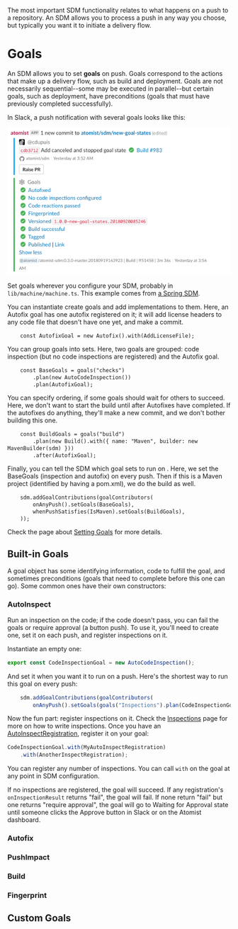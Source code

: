 The most important SDM functionality relates to what
happens on a push to a repository. An SDM allows you to process a push
in any way you choose, but typically you want it to initiate a
delivery flow.

# Goals

An SDM allows you to set **goals** on push. Goals correspond to the
actions that make up a delivery flow, such as build and
deployment. Goals are not necessarily sequential--some may be executed
in parallel--but certain goals, such as deployment, have preconditions
(goals that must have previously completed successfully).

In Slack, a push notification with several goals looks like this:

![Push Notification With Goals](img/push-notification-with-goals.png)

Set goals wherever you configure your SDM, probably in `lib/machine/machine.ts`. This example comes
from [a Spring SDM](https://github.com/atomist-seeds/spring-sdm/blob/master/lib/machine/machine.ts).

You can instantiate create goals and add implementations to them. Here, an Autofix goal has one autofix registered on it; it will add license headers to any 
code file that doesn't have one yet, and make a commit.

```
    const AutofixGoal = new Autofix().with(AddLicenseFile);
```

You can group goals into sets. Here, two goals are grouped: code inspection (but no code inspections are registered) and the Autofix goal.

```
    const BaseGoals = goals("checks")
        .plan(new AutoCodeInspection())
        .plan(AutofixGoal);
```

You can specify ordering, if some goals should wait for others to succeed. Here, we don't want to start the build until after Autofixes have completed.
If the autofixes do anything, they'll make a new commit, and we don't bother building this one.

```
    const BuildGoals = goals("build")
        .plan(new Build().with({ name: "Maven", builder: new MavenBuilder(sdm) }))
        .after(AutofixGoal);
```

Finally, you can tell the SDM which goal sets to run on . Here, we set the BaseGoals (inspection and autofix) on every push. Then if 
this is a Maven project (identified by having a pom.xml), we do the build as well.

```
    sdm.addGoalContributions(goalContributors(
        onAnyPush().setGoals(BaseGoals),
        whenPushSatisfies(IsMaven).setGoals(BuildGoals),
    ));
```

Check the page about [Setting Goals][setting-goals] for more details.

[setting-goals]: set-goals.md (Setting Goals in an SDM)

## Built-in Goals

A goal object has some identifying information, code to fulfill the goal, and sometimes preconditions (goals that need to complete before this one can go). Some common ones have their own constructors:

### AutoInspect

Run an inspection on the code; if the code doesn't pass, you can fail the goals or require approval (a button push). To use it, you'll need to create one, set it on each push, and register inspections on it.

Instantiate an empty one:

```typescript
export const CodeInspectionGoal = new AutoCodeInspection();
```

And set it when you want it to run on a push. Here's the shortest way to run this goal on every push:

```typescript
    sdm.addGoalContributions(goalContributors(
        onAnyPush().setGoals(goals("Inspections").plan(CodeInspectionGoal))))
```

Now the fun part: register inspections on it. Check the [Inspections][inspection] page for more on how to write inspections.
Once you have an [AutoInspectRegistration][AutoInspectRegistration], register it on your goal:

```typescript
CodeInspectionGoal.with(MyAutoInspectRegistration)
    .with(AnotherInspectRegistration);
```

You can register any number of inspections. You can call `with` on the goal at any point in SDM configuration.

If no inspections are registered, the goal will succeed. If any registration's `onInspectionResult` returns "fail", the goal will fail. If none return "fail" but one returns "require approval", the goal will go to Waiting for Approval state until someone clicks the Approve button in Slack or on the Atomist dashboard. 

[AutoInspectRegistration]: https://atomist.github.io/sdm/interfaces/_lib_api_registration_autoinspectregistration_.autoinspectregistration.html (AutoInspectRegistration API Doc)
[inspection]: inspect.md (Automatic Code Inspections)

### Autofix

### PushImpact

### Build

### Fingerprint

## Custom Goals

